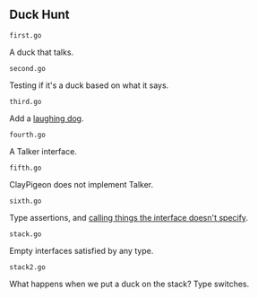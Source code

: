 ## Duck Hunt

`first.go` 

A duck that talks.

`second.go`

Testing if it's a duck based on what it says.

`third.go`

Add a [laughing dog](http://www.youtube.com/watch?v=g1QCbXCezNc).

`fourth.go`

A Talker interface.

`fifth.go`

ClayPigeon does not implement Talker.

`sixth.go`

Type assertions, and [calling things the interface doesn't specify](http://how-bazaar.blogspot.co.nz/2013/07/stunned-by-go.html).

`stack.go`

Empty interfaces satisfied by any type.

`stack2.go`

What happens when we put a duck on the stack? Type switches.



